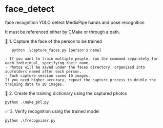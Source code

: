 # face_detect

face recognition YOLO detect MediaPipe hands and pose recognition

It must be referenced either by CMake or through a path.

 📸 1. Capture the face of the person to be trained
 ```
    python .\capture_faces.py [person's name]  
 ```
    - If you want to train multiple people, run the command separately for each individual, specifying their name.
    - Photos will be saved under the faces directory, organized into subfolders named after each person.
    - Each capture session saves 10 images.
    If you need higher accuracy, repeat the capture process to double the training data to 20 images.

🧠 2. Create the training dictionary using the captured photos
```
python .\make_pkl.py  
```
✅ 3. Verify recognition using the trained model
```
python .\frecognizer.py  
```
